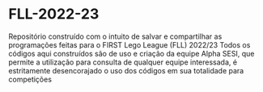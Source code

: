 # FLL-2022-23

Repositório construído com o intuito de salvar e compartilhar as programações feitas para o FIRST Lego League (FLL) 2022/23 Todos os códigos aqui construídos são de uso e criação da equipe Alpha SESI, que permite a utilização para consulta de qualquer equipe interessada, é estritamente desencorajado o uso dos códigos em sua totalidade para competições

